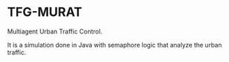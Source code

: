 # TFG-MURAT
Multiagent Urban Traffic Control.

It is a simulation done in Java with semaphore logic that analyze the urban traffic.
